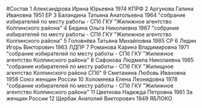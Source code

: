 #Состав
1 Александрова Ирина Юрьевна 1974 КПРФ
2 Аргунова Галина Ивановна 1951 ЕР
3 Баландина Татьяна Анатольевна 1964 \"собрание избирателей по месту работы - СПб ГКУ \"Жилижное агентство Колпинского района\"
4 Бедина Ольга Николаевна 1967 \"собрание избирателей по месту работы - СПб ГКУ \"Жилижное агентство Колпинского района\"
5 Головнёва Татьяна Михайловна 1985 СР
6 Ледин Игорь Викторович 1963 ЛДПР
7 Романова Каринэ Владимировна 1971 \"собрание избирателей по месту работы - СПб ГКУ \"Жилижное агентство Колпинского района\"
8 Сафонова Людмила Николаевна 1965 \"собрание избирателей по месту работы - СПб ГКУ \"Жилищное агентство Колпинского района СПб\"
9 Сметанина Любовь Ивановна 1958 Союз женщин России
10 Холомеева Елена Леонидовна 1978 \"собрание избирателей по месту работы - СПб ГКУ \"Жилижное агентство Колпинского района\"
11 Цветкова Надежда Петровна 1961 За женщин России
12 Щербак Анатолий Викторович 1949 ЯБЛОКО
